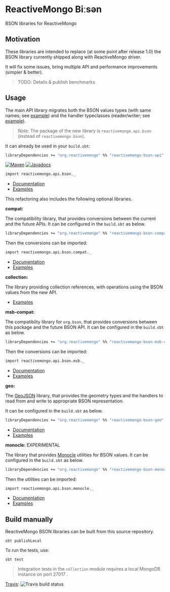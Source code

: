 # ReactiveMongo Biːsən

BSON libraries for ReactiveMongo

## Motivation

These libraries are intended to replace (at some point after release 1.0) the BSON library currently shipped along with ReactiveMongo driver.

It will fix some issues, bring multiple API and performance improvements (simpler & better).

> TODO: Details & publish benchmarks

## Usage

The main API library migrates both the BSON values types (with same names; see [example](api/src/test/scala/BSONValueFixtures.scala)) and the handler typeclasses (reader/writer; see [example](api/src/test/scala/HandlerSpec.scala)).

> *Note:* The package of the new library is `reactivemongo.api.bson` (instead of `reactivemongo.bson`).

It can already be used in your `build.sbt`:

```ocaml
libraryDependencies += "org.reactivemongo" %% "reactivemongo-bson-api" % VERSION)
```

[![Maven](https://img.shields.io/maven-central/v/org.reactivemongo/reactivemongo-bson-api_2.12.svg)](http://search.maven.org/#search%7Cga%7C1%7Creactivemongo-bson-api) [![Javadocs](https://javadoc.io/badge/org.reactivemongo/reactivemongo-bson-api_2.12.svg)](https://javadoc.io/doc/org.reactivemongo/reactivemongo-bson-api_2.12)

```ocaml
import reactivemongo.api.bson._
```

- [Documentation](http://reactivemongo.org/releases/0.1x/documentation/tutorial/bison.html)
- [Examples](api/src/test/scala/BSONValueFixtures.scala)

This refactoring also includes the following optional libraries.

**compat:**

The compatibility library, that provides conversions between the current and the future APIs. It can be configured in the `build.sbt` as below.

```ocaml
libraryDependencies += "org.reactivemongo" %% "reactivemongo-bson-compat" % VERSION
```

Then the conversions can be imported:

```ocaml
import reactivemongo.api.bson.compat._
```

- [Documentation](https://oss.sonatype.org/service/local/repositories/releases/archive/org/reactivemongo/reactivemongo-bson-compat_2.12/0.18.5/reactivemongo-bson-compat_2.12-0.18.5-javadoc.jar/!/reactivemongo/api/bson/compat/index.html)
- [Examples](compat/src/test/scala/ValueConverterSpec.scala)

**collection:**

The library providing collection references, with operations using the BSON values from the new API.

- [Examples](collection/src/test/scala/CollectionSpec.scala)

**msb-compat:**

The compatiblity library for `org.bson`, that provides conversions between this package and the future BSON API. It can be configured in the `build.sbt` as below.

```ocaml
libraryDependencies += "org.reactivemongo" %% "reactivemongo-bson-msb-compat" % VERSION
```

Then the conversions can be imported:

```ocaml
import reactivemongo.api.bson.msb._
```

- [Documentation](https://oss.sonatype.org/service/local/repositories/releases/archive/org/reactivemongo/reactivemongo-bson-msb_2.12/0.18.5/reactivemongo-bson-msb_2.12-0.18.5-javadoc.jar/!/reactivemongo/api/bson/msb/index.html)
- [Examples](msb-compat/src/test/scala/ValueConverterSpec.scala)

**geo:**

The [GeoJSON](https://docs.mongodb.com/manual/reference/geojson/) library, that provides the geometry types and the handlers to read from and write to appropriate BSON representation.

It can be configured in the `build.sbt` as below.

```ocaml
libraryDependencies += "org.reactivemongo" %% "reactivemongo-bson-geo" % VERSION
```

- [Documentation](https://oss.sonatype.org/service/local/repositories/releases/archive/org/reactivemongo/reactivemongo-bson-geo_2.12/0.18.5/reactivemongo-bson-geo_2.12-0.18.5-javadoc.jar/!/reactivemongo/api/bson/geo/index.html)
- [Examples](geo/src/test/scala/GeometrySpec.scala)

**monocle:** EXPERIMENTAL

The library that provides [Monocle](http://julien-truffaut.github.io/Monocle/) utilities for BSON values. It can be configured in the `build.sbt` as below.

```ocaml
libraryDependencies += "org.reactivemongo" %% "reactivemongo-bson-monocle" % VERSION
```

Then the utilities can be imported:

```ocaml
import reactivemongo.api.bson.monocle._
```

- [Documentation](https://oss.sonatype.org/service/local/repositories/releases/archive/org/reactivemongo/reactivemongo-bson-monocle_2.12/0.18.5/reactivemongo-bson-monocle_2.12-0.18.5-javadoc.jar/!/reactivemongo/api/bson/monocle/index.html)
- [Examples](monocle/src/test/scala/MonocleSpec.scala)

## Build manually

ReactiveMongo BSON libraries can be built from this source repository.

    sbt publishLocal

To run the tests, use:

    sbt test

> Integration tests in the `collection` module requires a local MongoDB instance on port 27017 .

[Travis](https://travis-ci.org/ReactiveMongo/ReactiveMongo-BSON): ![Travis build status](https://travis-ci.org/ReactiveMongo/ReactiveMongo-BSON.png?branch=master)
